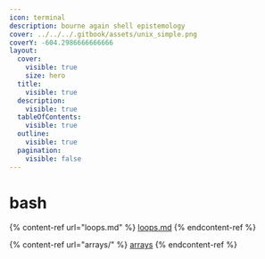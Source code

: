 ```yaml
---
icon: terminal
description: bourne again shell epistemology
cover: ../../../.gitbook/assets/unix_simple.png
coverY: -604.2986666666666
layout:
  cover:
    visible: true
    size: hero
  title:
    visible: true
  description:
    visible: true
  tableOfContents:
    visible: true
  outline:
    visible: true
  pagination:
    visible: false
---
```


# bash

{% content-ref url="loops.md" %}
[loops.md](loops.md)
{% endcontent-ref %}

{% content-ref url="arrays/" %}
[arrays](arrays/)
{% endcontent-ref %}

